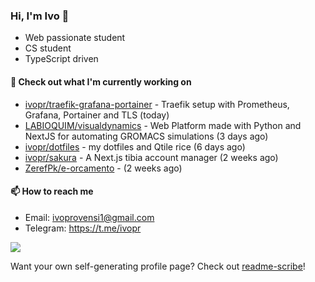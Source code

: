 ### Hi, I'm Ivo 👋

* Web passionate student
* CS student
* TypeScript driven

#### 👷 Check out what I'm currently working on

- [ivopr/traefik-grafana-portainer](https://github.com/ivopr/traefik-grafana-portainer) - Traefik setup with Prometheus, Grafana, Portainer and TLS (today)
- [LABIOQUIM/visualdynamics](https://github.com/LABIOQUIM/visualdynamics) - Web Platform made with Python and NextJS for automating GROMACS simulations (3 days ago)
- [ivopr/dotfiles](https://github.com/ivopr/dotfiles) - my dotfiles and Qtile rice (6 days ago)
- [ivopr/sakura](https://github.com/ivopr/sakura) - A Next.js tibia account manager (2 weeks ago)
- [ZerefPk/e-orcamento](https://github.com/ZerefPk/e-orcamento) -  (2 weeks ago)

#### 📫 How to reach me

- Email: [ivoprovensi1@gmail.com](mailto://ivoprovensi1@gmail.com)
- Telegram: https://t.me/ivopr

![](https://github-readme-stats.vercel.app/api/top-langs/?username=ivopr&langs_count=10&layout=compact&theme=react&hide_border=true&bg_color=0D1117&title_color=5ce1e6&icon_color=5ce1e6)

Want your own self-generating profile page? Check out [readme-scribe](https://github.com/muesli/readme-scribe)!
